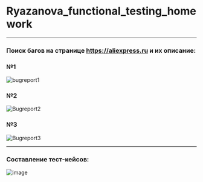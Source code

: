 # Ryazanova_functional_testing_homework
***
### Поиск багов на странице https://aliexpress.ru и их описание:

### №1

![bugreport1](https://github.com/YuliaRYN/Ryazanova_functional_testing_homework/assets/143518609/8c8c2b61-30fd-4a0f-a929-5f7d8f81539a)

### №2

![Bugreport2](https://github.com/YuliaRYN/Ryazanova_functional_testing_homework/assets/143518609/6f3e5542-ead3-4218-b851-2b484ad75fbc)

### №3
![Bugreport3](https://github.com/YuliaRYN/Ryazanova_functional_testing_homework/assets/143518609/037cdc8e-fb69-437f-8cf9-50c1430f9a3e)

------------------------------------------------------
### Составление тест-кейсов:

![image](https://github.com/YuliaRYN/Ryazanova_functional_testing_homework/assets/143518609/2aefea73-8aa6-43ae-a355-61759453e976)
